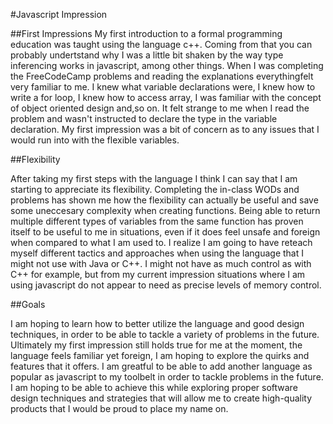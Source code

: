#Javascript Impression

##First Impressions
My first introduction to a formal programming education was taught using the language c++. Coming from that you can 
probably undertstand why I was a little bit shaken by the way type inferencing works in javascript, among other things. 
When I was completing the FreeCodeCamp problems and reading the explanations everythingfelt very familiar to me. I knew
what variable declarations were, I knew how to write a for loop, I knew how to access array, I was familiar with the 
concept of object oriented design and,so on. It felt strange to me when I read the problem and wasn't instructed to 
declare the type in the variable declaration. My first impression was a bit of concern as to any issues that I would 
run into with the flexible variables.

##Flexibility

After taking my first steps with the language I think I can say that I am starting to appreciate its flexibility.
Completing the in-class WODs and problems has shown me how the flexibility can actually be useful and save some
uneccesary complexity when creating functions. Being able to return multiple different types of variables from the same
function has proven itself to be useful to me in situations, even if it does feel unsafe and foreign when compared to
what I am used to. I realize I am going to have reteach myself different tactics and approaches when using the language
that I might not use with Java or C++. I might not have as much control as with C++ for example, but from my current
impression situations where I am using javascript do not appear to need as precise levels of memory control.

##Goals

I am hoping to learn how to better utilize the language and good design techniques, in order to be able to tackle a
variety of problems in the future. Ultimately my first impression still holds true for me at the moment, the language
feels familiar yet foreign, I am hoping to explore the quirks and features that it offers. I am greatful to be able to
add another language as popular as javascript to my toolbelt in order to tackle problems in the future. I am hoping to
be able to achieve this while exploring proper software design techniques and strategies that will allow me to create
high-quality products that I would be proud to place my name on.
